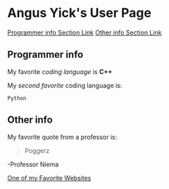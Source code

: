 # Angus Yick's User Page
[Programmer info Section Link](https://github.com/angusyick/CSE110GitRepo/blob/main/index.md#programmer-info)
[Other info Section Link](https://github.com/angusyick/CSE110GitRepo/blob/main/index.md#other-info)

## Programmer info

My favorite *coding language* is **C++**

My *second favorite* coding language is:
```
Python
```

## Other info

My favorite quote from a professor is:
> Poggerz 

-Professor Niema

[One of my Favorite Websites](https://cat-bounce.com/)
